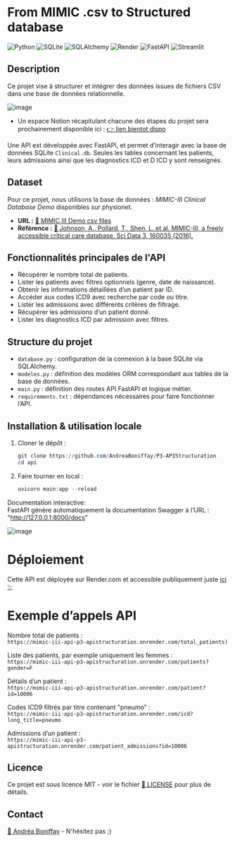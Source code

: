# From MIMIC .csv to Structured database
![Python](https://img.shields.io/badge/Python-3776AB?style=flat&logo=python&logoColor=white)
![SQLite](https://img.shields.io/badge/SQLite-003B57?style=flat&logo=sqlite&logoColor=white)
![SQLAlchemy](https://img.shields.io/badge/SQLAlchemy-0868AC?style=flat&logo=sqlalchemy&logoColor=white)
![Render](https://img.shields.io/badge/Render-000000?style=flat&logo=render&logoColor=white)
![FastAPI](https://img.shields.io/badge/FastAPI-009688?style=flat&logo=fastapi&logoColor=white)
![Streamlit](https://img.shields.io/badge/Streamlit-FF4B4B?style=flat&logo=streamlit&logoColor=white)


##  Description

Ce projet vise à structurer et intégrer des données issues de fichiers CSV dans une base de données relationnelle.

![image](https://github.com/user-attachments/assets/77a25c1d-5aa4-4f9a-9d5b-548a7db2ae01)


- Un espace Notion récapitulant chacune des étapes du projet sera prochainement disponible ici : [👉 lien bientot dispo](https://andreaboniffay.github.io)  

Une API est développée avec FastAPI, et permet d’interagir avec la base de données SQLite `Clinical.db`. Seules les tables concernant les patients, leurs admissions ainsi que les diagnostics ICD et D ICD y sont renseignés.

##  Dataset

Pour ce projet, nous utilisons la base de données : *MIMIC-III Clinical Database Demo* disponibles sur physionet.
- **URL :** [🔗 MIMIC III Demo csv files](https://physionet.org/content/mimiciii-demo/1.4/)  
- **Référence :** [📖 Johnson, A., Pollard, T., Shen, L. et al. MIMIC-III, a freely accessible critical care database. Sci Data 3, 160035 (2016).](https://www.nature.com/articles/sdata201635)



Fonctionnalités principales de l'API
---------------------------

- Récupérer le nombre total de patients.
- Lister les patients avec filtres optionnels (genre, date de naissance).
- Obtenir les informations détaillées d’un patient par ID.
- Accéder aux codes ICD9 avec recherche par code ou titre.
- Lister les admissions avec différents critères de filtrage.
- Récupérer les admissions d’un patient donné.
- Lister les diagnostics ICD par admission avec filtres.


Structure du projet
-------------------

- `database.py` : configuration de la connexion à la base SQLite via SQLAlchemy.
- `modeles.py` : définition des modèles ORM correspondant aux tables de la base de données.
- `main.py` : définition des routes API FastAPI et logique métier.
- `requirements.txt` : dépendances nécessaires pour faire fonctionner l’API.

Installation & utilisation locale
--------------------------------

1. Cloner le dépôt :  
   ```powershell
   git clone https://github.com/AndreaBoniffay/P3-APIStructuration
   cd api
2. Faire tourner en local :
   ```powershell
   uvicorn main:app --reload

Documentation interactive:   
FastAPI génère automatiquement la documentation Swagger à l’URL : "http://127.0.0.1:8000/docs"

![image](https://github.com/user-attachments/assets/b0137604-705a-4b28-914f-985d3efe215b)

# Déploiement
Cette API est déployée sur Render.com et accessible publiquement juste [ici ✨](https://mimic-iii-api-p3-apistructuration.onrender.com/) 

# Exemple d’appels API
Nombre total de patients :  
`https://mimic-iii-api-p3-apistructuration.onrender.com/total_patients)`

Liste des patients, par exemple uniquement les femmes :  
`https://mimic-iii-api-p3-apistructuration.onrender.com/patients?gender=F`

Détails d’un patient :  
`https://mimic-iii-api-p3-apistructuration.onrender.com/patient?id=10006`

Codes ICD9 filtrés par titre contenant "pneumo" :  
`https://mimic-iii-api-p3-apistructuration.onrender.com/icd?long_title=pneumo`

Admissions d’un patient :  
`https://mimic-iii-api-p3-apistructuration.onrender.com/patient_admissions?id=10006`

##  Licence

Ce projet est sous licence MIT - voir le fichier [📄 LICENSE](LICENSE) pour plus de détails.

##  Contact

[📩 Andréa Boniffay](https://andreaboniffay.github.io) - N'hésitez pas ;) 
